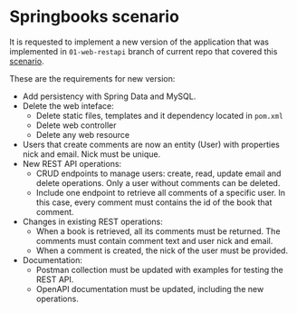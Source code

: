 # Springbooks scenario

It is requested to implement a new version of the application that was implemented in ```01-web-restapi``` branch of current repo that covered this [scenario](https://github.com/david-rojo/cloudApps-spring-books/blob/01-web-restapi/doc/scenario.md).

These are the requirements for new version:

* Add persistency with Spring Data and MySQL.
* Delete the web inteface:
  * Delete static files, templates and it dependency located in ```pom.xml```
  * Delete web controller
  * Delete any web resource
* Users that create comments are now an entity (User) with properties nick and email. Nick must be unique.
* New REST API operations:
  * CRUD endpoints to manage users: create, read, update email and delete operations. Only a user without comments can be deleted.
  * Include one endpoint to retrieve all comments of a specific user. In this case, every comment must contains the id of the book that comment.
* Changes in existing REST operations:
  * When a book is retrieved, all its comments must be returned. The comments must contain comment text and user nick and email.
  * When a comment is created, the nick of the user must be provided.
* Documentation:
  * Postman collection must be updated with examples for testing the REST API.
  * OpenAPI documentation must be updated, including the new operations.
